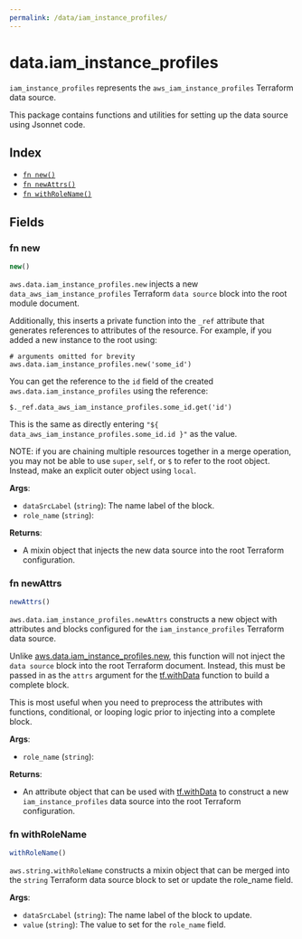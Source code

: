 ```yaml
---
permalink: /data/iam_instance_profiles/
---
```


# data.iam_instance_profiles

`iam_instance_profiles` represents the `aws_iam_instance_profiles` Terraform data source.



This package contains functions and utilities for setting up the data source using Jsonnet code.


## Index

* [`fn new()`](#fn-new)
* [`fn newAttrs()`](#fn-newattrs)
* [`fn withRoleName()`](#fn-withrolename)

## Fields

### fn new

```ts
new()
```


`aws.data.iam_instance_profiles.new` injects a new `data_aws_iam_instance_profiles` Terraform `data source`
block into the root module document.

Additionally, this inserts a private function into the `_ref` attribute that generates references to attributes of the
resource. For example, if you added a new instance to the root using:

    # arguments omitted for brevity
    aws.data.iam_instance_profiles.new('some_id')

You can get the reference to the `id` field of the created `aws.data.iam_instance_profiles` using the reference:

    $._ref.data_aws_iam_instance_profiles.some_id.get('id')

This is the same as directly entering `"${ data_aws_iam_instance_profiles.some_id.id }"` as the value.

NOTE: if you are chaining multiple resources together in a merge operation, you may not be able to use `super`, `self`,
or `$` to refer to the root object. Instead, make an explicit outer object using `local`.

**Args**:
  - `dataSrcLabel` (`string`): The name label of the block.
  - `role_name` (`string`): 

**Returns**:
- A mixin object that injects the new data source into the root Terraform configuration.


### fn newAttrs

```ts
newAttrs()
```


`aws.data.iam_instance_profiles.newAttrs` constructs a new object with attributes and blocks configured for the `iam_instance_profiles`
Terraform data source.

Unlike [aws.data.iam_instance_profiles.new](#fn-iam_instance_profilesnew), this function will not inject the `data source`
block into the root Terraform document. Instead, this must be passed in as the `attrs` argument for the
[tf.withData](https://github.com/tf-libsonnet/core/tree/main/docs#fn-withdata) function to build a complete block.

This is most useful when you need to preprocess the attributes with functions, conditional, or looping logic prior to
injecting into a complete block.

**Args**:
  - `role_name` (`string`): 

**Returns**:
  - An attribute object that can be used with [tf.withData](https://github.com/tf-libsonnet/core/tree/main/docs#fn-withdata) to construct a new `iam_instance_profiles` data source into the root Terraform configuration.


### fn withRoleName

```ts
withRoleName()
```

`aws.string.withRoleName` constructs a mixin object that can be merged into the `string`
Terraform data source block to set or update the role_name field.



**Args**:
  - `dataSrcLabel` (`string`): The name label of the block to update.
  - `value` (`string`): The value to set for the `role_name` field.
